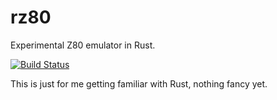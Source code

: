 # rz80
Experimental Z80 emulator in Rust.

[![Build Status](https://travis-ci.org/floooh/rz80.svg?branch=master)](https://travis-ci.org/floooh/rz80)

This is just for me getting familiar with Rust, nothing fancy yet.

